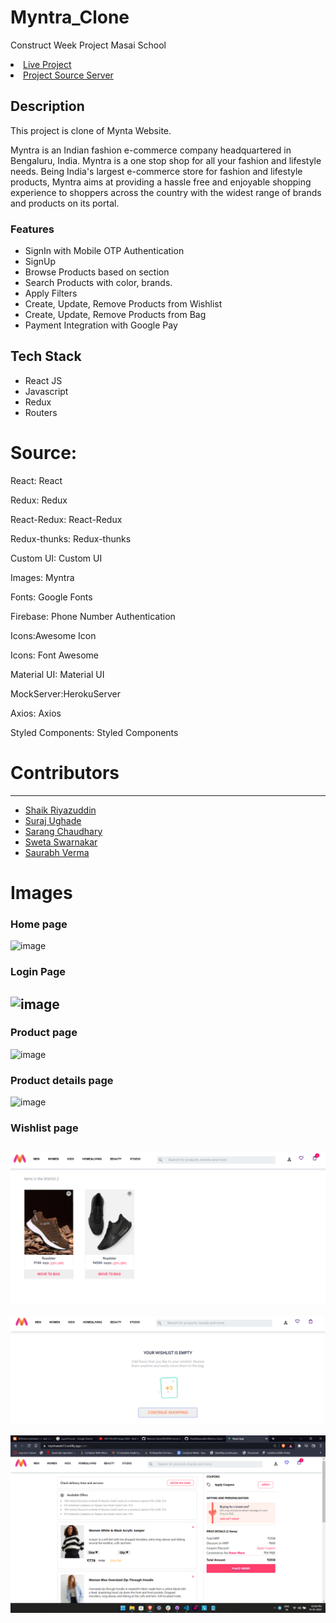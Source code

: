 # Myntra_Clone

Construct Week Project Masai School

 <a href="https://myntraweb13.netlify.app/"><li>Live Project</li></a>
  <a href="https://github.com/Suraj8007/myntra-fake-server"><li>Project Source Server</li></a>

## Description

This project is clone of Mynta Website.

Myntra is an Indian fashion e-commerce company headquartered in Bengaluru, India. Myntra is a one stop shop for all your fashion and lifestyle needs. Being India's largest e-commerce store for fashion and lifestyle products, Myntra aims at providing a hassle free and enjoyable shopping experience to shoppers across the country with the widest range of brands and products on its portal.

### Features

- SignIn with Mobile OTP Authentication
- SignUp
- Browse Products based on section
- Search Products with color, brands.
- Apply Filters
- Create, Update, Remove Products from Wishlist
- Create, Update, Remove Products from Bag
- Payment Integration with Google Pay

## Tech Stack

- React JS
- Javascript
- Redux
- Routers

# Source:

React: React

Redux: Redux

React-Redux: React-Redux

Redux-thunks: Redux-thunks

Custom UI: Custom UI

Images: Myntra

Fonts: Google Fonts

Firebase: Phone Number Authentication

Icons:Awesome Icon

Icons: Font Awesome

Material UI: Material UI

MockServer:HerokuServer

Axios: Axios

Styled Components: Styled Components

<!-- # Members and Their Responsibilities -->
  <div id="con">
    <h1>Contributors</h1>
    <hr>
    <ul>
      <a href="https://github.com/ShaikRiyazuddin"><li>Shaik Riyazuddin</li></a>
  <a href="https://github.com/Suraj8007"><li>Suraj Ughade</li></a>
  <a href="https://github.com/sarang999"><li>Sarang Chaudhary</li></a>
   <a href="https://github.com/Sweta-Swarnakar"><li>Sweta Swarnakar</li></a>
      <a href="https://github.com/akasaurabhverma"><li>Saurabh Verma</li></a>
    </ul>
    </div>

# Images

### Home page

![image](https://github.com/sarang999/Myntra_Clone/blob/main/myntra-master/src/readmeimages/home.png?raw=true)

### Login Page

![image](https://github.com/sarang999/Myntra_Clone/blob/main/myntra-master/src/readmeimages/login.png?raw=true)
---
<!-- ![image](https://github.com/sarang999/Myntra_Clone/blob/main/myntra-master/src/readmeimages/login1.png?raw=true)
---
![image](https://github.com/sarang999/Myntra_Clone/blob/main/myntra-master/src/readmeimages/otp.png?raw=true)
---
![image](https://github.com/sarang999/Myntra_Clone/blob/main/myntra-master/src/readmeimages/login2.png?raw=true) -->

### Product page

![image](https://github.com/sarang999/Myntra_Clone/blob/main/myntra-master/src/readmeimages/prod.png?raw=true)

### Product details page

![image](https://i.ibb.co/mB0TYnj/Screenshot-357.png)

### Wishlist page

![image](https://github.com/ShaikRiyazuddin/Myntra_Clone/blob/main/myntra-master/src/readmeimages/wish1.png?raw=true)
---
![image](https://github.com/ShaikRiyazuddin/Myntra_Clone/blob/main/myntra-master/src/readmeimages/wish3.png?raw=true)


![image](https://github.com/ShaikRiyazuddin/Myntra_Clone/blob/main/myntra-master/src/readmeimages/cart.png?raw=true)
